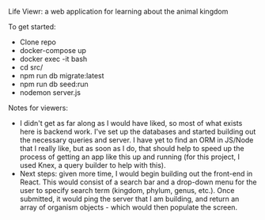Life Viewr: a web application for learning about the animal kingdom

To get started:
* Clone repo
* docker-compose up
* docker exec -it <CONTAINER ID> bash
* cd src/
* npm run db migrate:latest
* npm run db seed:run
* nodemon server.js

Notes for viewers:
* I didn't get as far along as I would have liked, so most of what exists here is backend work. I've set up the databases and started building out the necessary queries and server. I have yet to find an ORM in JS/Node that I really like, but as soon as I do, that should help to speed up the process of getting an app like this up and running (for this project, I used Knex, a query builder to help with this). 
* Next steps: given more time, I would begin building out the front-end in React. This would consist of a search bar and a drop-down menu for the user to specify search term (kingdom, phylum, genus, etc.). Once submitted, it would ping the server that I am building, and return an array of organism objects - which would then populate the screen.
